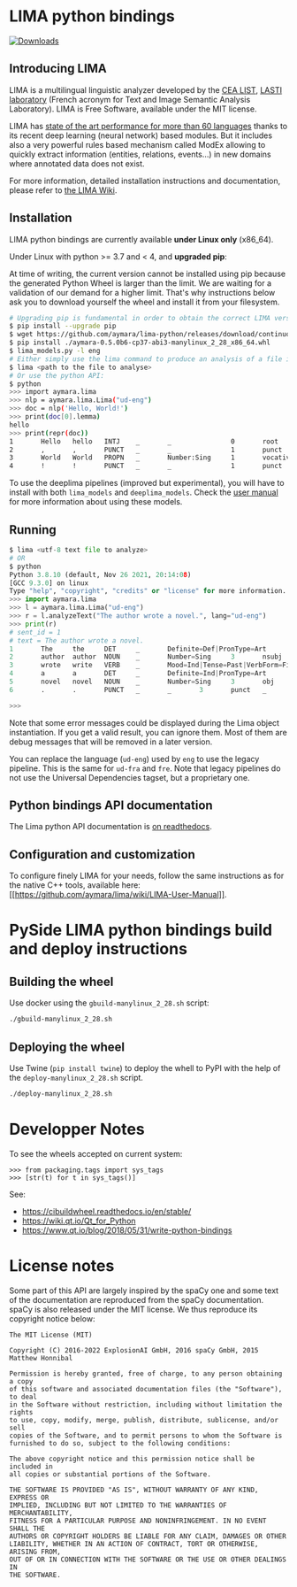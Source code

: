 # LIMA python bindings

[![Downloads](https://static.pepy.tech/personalized-badge/aymara?period=total&units=international_system&left_color=black&right_color=brightgreen&left_text=Downloads)](https://pepy.tech/project/aymara)

## Introducing LIMA

LIMA is a multilingual linguistic analyzer developed by the [CEA LIST](http://www-list.cea.fr/en), [LASTI laboratory](http://www.kalisteo.fr/en/index.htm) (French acronym for Text and Image Semantic Analysis Laboratory). LIMA is Free Software, available under the MIT license.

LIMA has [state of the art performance for more than 60 languages](https://github.com/aymara/lima-models/blob/master/eval.md) thanks to its recent deep learning (neural network) based modules. But it includes also a very powerful rules based mechanism called ModEx allowing to quickly extract information (entities, relations, events…) in new domains where annotated data does not exist.

For more information, detailed installation instructions and documentation, please refer to [the LIMA Wiki](https://github.com/aymara/lima/wiki).


## Installation

LIMA python bindings are currently available **under Linux only** (x86_64).

Under Linux with python >= 3.7 and < 4, and **upgraded pip**:

At time of writing, the current version cannot be installed using pip because
the generated Python Wheel is larger than the limit. We are waiting for a
validation of our demand for a higher limit. That's why instructions below
ask you to download yourself the wheel and install it from your filesystem.

```bash
# Upgrading pip is fundamental in order to obtain the correct LIMA version
$ pip install --upgrade pip
$ wget https://github.com/aymara/lima-python/releases/download/continuous/aymara-0.5.0b6-cp37-abi3-manylinux_2_28_x86_64.whl
$ pip install ./aymara-0.5.0b6-cp37-abi3-manylinux_2_28_x86_64.whl
$ lima_models.py -l eng
# Either simply use the lima command to produce an analysis of a file in CoNLLU format:
$ lima <path to the file to analyse>
# Or use the python API:
$ python
>>> import aymara.lima
>>> nlp = aymara.lima.Lima("ud-eng")
>>> doc = nlp('Hello, World!')
>>> print(doc[0].lemma)
hello
>>> print(repr(doc))
1       Hello   hello   INTJ    _       _               0       root    _       Pos=0|Len=5
2       ,       ,       PUNCT   _       _               1       punct   _       Pos=5|Len=1
3       World   World   PROPN   _       Number:Sing     1       vocative        _       Pos=7|Len=5
4       !       !       PUNCT   _       _               1       punct   _       Pos=12|Len=1
```

To use the deeplima pipelines (improved but experimental), you will have to
install with both `lima_models` and `deeplima_models`. Check the [user manual](https://github.com/aymara/lima/wiki/LIMA-Python-User-Manual) for more information about using these models.

## Running


```python
$ lima <utf-8 text file to analyze>
# OR
$ python
Python 3.8.10 (default, Nov 26 2021, 20:14:08)
[GCC 9.3.0] on linux
Type "help", "copyright", "credits" or "license" for more information.
>>> import aymara.lima
>>> l = aymara.lima.Lima("ud-eng")
>>> r = l.analyzeText("The author wrote a novel.", lang="ud-eng")
>>> print(r)
# sent_id = 1
# text = The author wrote a novel.
1       The     the     DET     _       Definite=Def|PronType=Art       2       det     _       Len=3|Pos=1
2       author  author  NOUN    _       Number=Sing     3       nsubj   _       Len=6|Pos=5
3       wrote   write   VERB    _       Mood=Ind|Tense=Past|VerbForm=Fin        0       root    _       Len=5|Pos=12
4       a       a       DET     _       Definite=Ind|PronType=Art       5       det     _       Len=1|Pos=18
5       novel   novel   NOUN    _       Number=Sing     3       obj     _       Len=5|Pos=20|SpaceAfter=No
6       .       .       PUNCT   _       _       3       punct   _       Len=1|Pos=25

>>>
```

Note that some error messages could be displayed during the Lima object instantiation. If you get a valid result, you can ignore them. Most of them are debug messages that will be removed in a later version.

You can replace the language (`ud-eng`) used by `eng` to use the legacy pipeline. This is the same for `ud-fra` and `fre`. Note that legacy pipelines do not use the Universal Dependencies tagset, but a proprietary one.


## Python bindings API documentation

The Lima python API documentation is [on readthedocs](https://lima-python.readthedocs.io/en/port-to-qt6/).

## Configuration and customization

To configure finely LIMA for your needs, follow the same instructions as for the native C++ tools, available here: [[https://github.com/aymara/lima/wiki/LIMA-User-Manual]].


# PySide LIMA python bindings build and deploy instructions

## Building the wheel

Use docker using the `gbuild-manylinux_2_28.sh` script:

```bash
./gbuild-manylinux_2_28.sh
```

## Deploying the wheel

Use Twine (`pip install twine`) to deploy the whell to PyPI with the help of the `deploy-manylinux_2_28.sh` script.

```bash
./deploy-manylinux_2_28.sh
```

# Developper Notes
To see the wheels accepted on current system:

```
>>> from packaging.tags import sys_tags
>>> [str(t) for t in sys_tags()]
```

See: 
  * https://cibuildwheel.readthedocs.io/en/stable/
  * https://wiki.qt.io/Qt_for_Python
  * https://www.qt.io/blog/2018/05/31/write-python-bindings


# License notes

Some part of this API are largely inspired by the spaCy one and some text of the documentation are reproduced from the
spaCy documentation. spaCy is also released under the MIT license. We thus reproduce its copyright notice below:

```
The MIT License (MIT)

Copyright (C) 2016-2022 ExplosionAI GmbH, 2016 spaCy GmbH, 2015 Matthew Honnibal

Permission is hereby granted, free of charge, to any person obtaining a copy
of this software and associated documentation files (the "Software"), to deal
in the Software without restriction, including without limitation the rights
to use, copy, modify, merge, publish, distribute, sublicense, and/or sell
copies of the Software, and to permit persons to whom the Software is
furnished to do so, subject to the following conditions:

The above copyright notice and this permission notice shall be included in
all copies or substantial portions of the Software.

THE SOFTWARE IS PROVIDED "AS IS", WITHOUT WARRANTY OF ANY KIND, EXPRESS OR
IMPLIED, INCLUDING BUT NOT LIMITED TO THE WARRANTIES OF MERCHANTABILITY,
FITNESS FOR A PARTICULAR PURPOSE AND NONINFRINGEMENT. IN NO EVENT SHALL THE
AUTHORS OR COPYRIGHT HOLDERS BE LIABLE FOR ANY CLAIM, DAMAGES OR OTHER
LIABILITY, WHETHER IN AN ACTION OF CONTRACT, TORT OR OTHERWISE, ARISING FROM,
OUT OF OR IN CONNECTION WITH THE SOFTWARE OR THE USE OR OTHER DEALINGS IN
THE SOFTWARE.
```
